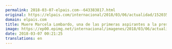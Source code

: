 ```yaml
---
permalink: 2018-03-07-elpais.com--643383817.html
original: https://elpais.com/internacional/2018/03/06/actualidad/1520350811_359611.html#?ref=rss&format=simple&link=link
domain: elpais.com
title: Muere Marcela Lombardo, una de las primeras aspirantes a la presidencia de México
image: https://ep00.epimg.net/internacional/imagenes/2018/03/06/actualidad/1520350811_359611_1520351010_rrss_normal.jpg
date: 2018-03-07 00:21:25
translations: en
---
```


